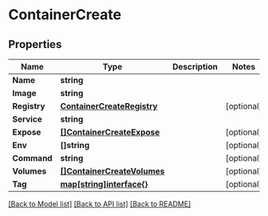 # ContainerCreate

## Properties
Name | Type | Description | Notes
------------ | ------------- | ------------- | -------------
**Name** | **string** |  | 
**Image** | **string** |  | 
**Registry** | [**ContainerCreateRegistry**](container_create_registry.md) |  | [optional] 
**Service** | **string** |  | 
**Expose** | [**[]ContainerCreateExpose**](container_create_expose.md) |  | [optional] 
**Env** | **[]string** |  | [optional] 
**Command** | **string** |  | [optional] 
**Volumes** | [**[]ContainerCreateVolumes**](container_create_volumes.md) |  | [optional] 
**Tag** | [**map[string]interface{}**](.md) |  | [optional] 

[[Back to Model list]](../README.md#documentation-for-models) [[Back to API list]](../README.md#documentation-for-api-endpoints) [[Back to README]](../README.md)


